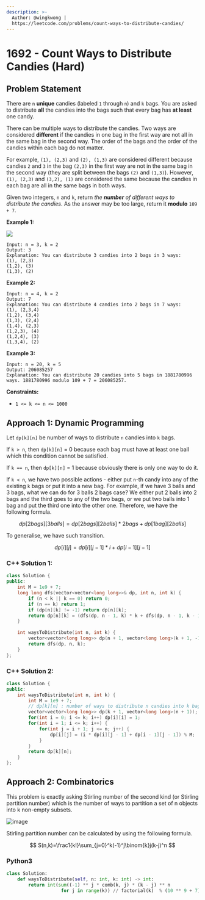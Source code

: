 ```yaml
---
description: >-
  Author: @wingkwong |
  https://leetcode.com/problems/count-ways-to-distribute-candies/
---
```


# 1692 - Count Ways to Distribute Candies (Hard)

## Problem Statement

There are `n` **unique** candies (labeled `1` through `n`) and `k` bags. You are asked to distribute **all** the candies into the bags such that every bag has **at least** one candy.

There can be multiple ways to distribute the candies. Two ways are considered **different** if the candies in one bag in the first way are not all in the same bag in the second way. The order of the bags and the order of the candies within each bag do not matter.

For example, `(1), (2,3)` and `(2), (1,3)` are considered different because candies `2` and `3` in the bag `(2,3)` in the first way are not in the same bag in the second way (they are split between the bags `(2)` and `(1,3)`). However, `(1), (2,3)` and `(3,2), (1)` are considered the same because the candies in each bag are all in the same bags in both ways.

Given two integers, `n` and `k`, return _the **number** of different ways to distribute the candies_. As the answer may be too large, return it **modulo** `109 + 7`.

**Example 1:**

![](https://assets.leetcode.com/uploads/2020/12/16/candies-1.png)

```
Input: n = 3, k = 2
Output: 3
Explanation: You can distribute 3 candies into 2 bags in 3 ways:
(1), (2,3)
(1,2), (3)
(1,3), (2)
```

**Example 2:**

```
Input: n = 4, k = 2
Output: 7
Explanation: You can distribute 4 candies into 2 bags in 7 ways:
(1), (2,3,4)
(1,2), (3,4)
(1,3), (2,4)
(1,4), (2,3)
(1,2,3), (4)
(1,2,4), (3)
(1,3,4), (2)
```

**Example 3:**

```
Input: n = 20, k = 5
Output: 206085257
Explanation: You can distribute 20 candies into 5 bags in 1881780996 ways. 1881780996 modulo 109 + 7 = 206085257.
```

**Constraints:**

* `1 <= k <= n <= 1000`

## Approach 1: Dynamic Programming

Let `dp[k][n]` be number of ways to distribute `n` candies into `k` bags.

If `k > n`, then `dp[k][n]` = 0 because each bag must have at least one ball which this condition cannot be satisfied.

If `k == n`, then `dp[k][n]` = 1 because obviously there is only one way to do it.

If `k < n`, we have two possible actions - either put `n`-th candy into any of the existing `k` bags or put it into a new bag. For example, if we have 3 balls and 3 bags, what we can do for 3 balls 2 bags case? We either put 2 balls into 2 bags and the third goes to any of the two bags, or we put two balls into 1 bag and put the third one into the other one. Therefore, we have the following formula.

$$
dp[2 bags][3 balls] = dp[2 bags][2 balls] * 2 bags + dp[1 bag][2 balls]
$$

To generalise, we have such transition.

$$
dp[i][j] = dp[i][j - 1] * i + dp[i - 1][j - 1]
$$

### C++ Solution 1:

```cpp
class Solution {
public:
    int M = 1e9 + 7;
    long long dfs(vector<vector<long long>>& dp, int n, int k) {
        if (n < k || k == 0) return 0;
        if (n == k) return 1;
        if (dp[n][k] != -1) return dp[n][k];
        return dp[n][k] = (dfs(dp, n - 1, k) * k + dfs(dp, n - 1, k - 1)) % M;
    }
    
    int waysToDistribute(int n, int k) {
        vector<vector<long long>> dp(n + 1, vector<long long>(k + 1, -1));
        return dfs(dp, n, k);
    }
};
```

### C++ Solution 2:

```cpp
class Solution {
public:
    int waysToDistribute(int n, int k) {
        int M = 1e9 + 7;
        // dp[k][n] : number of ways to distribute n candies into k bags
        vector<vector<long long>> dp(k + 1, vector<long long>(n + 1));
        for(int i = 0; i <= k; i++) dp[i][i] = 1;
        for(int i = 1; i <= k; i++) {
            for(int j = i + 1; j <= n; j++) {
                dp[i][j] = (i * dp[i][j - 1] + dp[i - 1][j - 1]) % M;
            }
        }
        return dp[k][n];
    }
};
```

## Approach 2: Combinatorics

This problem is exactly asking Stirling number of the second kind (or Stirling partition number) which is the number of ways to partition a set of n objects into k non-empty subsets.

![image](https://user-images.githubusercontent.com/35857179/168303702-13eaa317-ed34-43a8-a6b1-926b3b9cf6ca.png)

Stirling partition number can be calculated by using the following formula.

$$
S(n,k)=\frac1{k!}\sum_{j=0}^k(-1)^j\binom{k}j(k-j)^n
$$

### Python3

```python
class Solution:
    def waysToDistribute(self, n: int, k: int) -> int:
        return int(sum((-1) ** j * comb(k, j) * (k - j) ** n 
                    for j in range(k)) // factorial(k)  % (10 ** 9 + 7))
```
